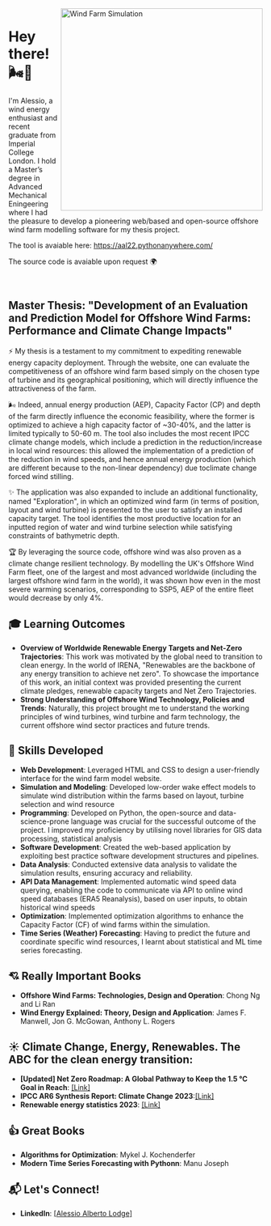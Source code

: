 <img align="right" width="400" src="https://londonarray.com/wp-content/uploads/2020/06/operational-11-scaled.jpg" alt="Wind Farm Simulation">

# Hey there! 🌬️👋

I'm Alessio, a wind energy enthusiast and recent graduate from Imperial College London. I hold a Master’s degree in Advanced Mechanical Eningeering where I had the pleasure to develop a pioneering web/based and open-source offshore wind farm modelling software for my thesis project.

The tool is avaiable here: https://aal22.pythonanywhere.com/

The source code is avaiable upon request :earth_africa:

<br>

## Master Thesis: "Development of an Evaluation and Prediction Model for Offshore Wind Farms: Performance and Climate Change Impacts"
:zap: My thesis is a testament to my commitment to expediting renewable energy capacity deployment. Through the website, one can evaluate the competitiveness of an offshore wind farm based simply on the chosen type of turbine and its geographical positioning, which will directly influence the attractiveness of the farm. 

🌬️ Indeed, annual energy production (AEP), Capacity Factor (CP) and depth of the farm directly influence the economic feasibility, where the former is optimized to achieve a high capacity factor of ~30-40%, and the latter is limited typically to 50-60 m. The tool also includes the most recent IPCC climate change models, which include a prediction in the reduction/increase in local wind resources: this allowed the implementation of a prediction of the reduction in wind speeds, and hence annual energy production (which are different because to the non-linear dependency) due toclimate change forced wind stilling.

:sparkles: The application was also expanded to include an additional functionality, named "Exploration", in which an optimized wind farm (in terms of position, layout and wind turbine) is presented to the user to satisfy an installed capacity target. The tool identifies the most productive location for an inputted region of water and wind turbine selection while satisfying constraints of bathymetric depth.

:trophy: By leveraging the source code, offshore wind was also proven as a climate change resilient technology. By modelling the UK's Offshore Wind Farm fleet, one of the largest and most advanced worldwide (including the largest offshore wind farm in the world), it was shown how even in the most severe warming scenarios, corresponding to SSP5, AEP of the entire fleet would decrease by only 4%.


## 🎓 Learning Outcomes
- **Overview of Worldwide Renewable Energy Targets and Net-Zero Trajectories**: This work was motivated by the global need to transition to clean energy. In the world of IRENA, "Renewables are the backbone of any energy transition to achieve net zero". To showcase the importance of this work, an initial context was provided presenting the current climate pledges, renewable capacity targets and Net Zero Trajectories.
- **Strong Understanding of Offshore Wind Technology, Policies and Trends**: Naturally, this project brought me to understand the working principles of wind turbines, wind turbine and farm technology, the current offshore wind sector practices and future trends.

## :seedling: Skills Developed
- **Web Development**: Leveraged HTML and CSS to design a user-friendly interface for the wind farm model website.
- **Simulation and Modeling**: Developed low-order wake effect models to simulate wind distribution within the farms based on layout, turbine selection and wind resource  
- **Programming**: Developed on Python, the open-source and data-science-prone language was crucial for the successful outcome of the project. I improved my proficiency by utilising novel libraries for GIS data processing, statistical analysis
-  **Software Development**: Created the web-based application by exploiting best practice software development structures and pipelines.
- **Data Analysis**: Conducted extensive data analysis to validate the simulation results, ensuring accuracy and reliability.
- **API Data Management**: Implemented automatic wind speed data querying, enabling the code to communicate via API to online wind speed databases (ERA5 Reanalysis), based on user inputs, to obtain historical wind speeds
- **Optimization**: Implemented optimization algorithms to enhance the Capacity Factor (CF) of wind farms within the simulation.
- **Time Series (Weather) Forecasting**: Having to predict the future and coordinate specific wind resources, I learnt about statistical and ML time series forecasting.

## :cupid: Really Important Books
- **Offshore Wind Farms: Technologies, Design and Operation**: Chong Ng and Li Ran
- **Wind Energy Explained: Theory, Design and Application**: James F. Manwell, Jon G. McGowan, Anthony L. Rogers

## :sunny: Climate Change, Energy, Renewables. The ABC for the clean energy transition:
- **[Updated] Net Zero Roadmap: A Global Pathway to Keep the 1.5 °C Goal in Reach**: [[Link]](https://www.iea.org/reports/net-zero-roadmap-a-global-pathway-to-keep-the-15-0c-goal-in-reach)
- **IPCC AR6 Synthesis Report: Climate Change 2023**:[[Link]](https://www.ipcc.ch/report/sixth-assessment-report-cycle/)
- **Renewable energy statistics 2023**: [[Link]](https://www.irena.org/Publications/2023/Jul/Renewable-energy-statistics-2023)


## :thumbsup: Great Books
- **Algorithms for Optimization**: Mykel J. Kochenderfer
- **Modern Time Series Forecasting with Pythonn**: Manu Joseph 



## 📬 Let's Connect!

- **LinkedIn**: [[Alessio Alberto Lodge]](https://www.linkedin.com/in/alessioalbertolodge/)

